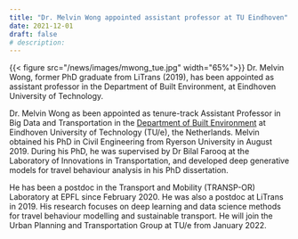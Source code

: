 ```yaml
---
title: "Dr. Melvin Wong appointed assistant professor at TU Eindhoven"
date: 2021-12-01
draft: false
# description:
---
```


{{< figure src="/news/images/mwong_tue.jpg" width="65%">}}
Dr. Melvin Wong, former PhD graduate from LiTrans (2019), has been appointed as assistant professor in the Department of Built Environment, at Eindhoven University of Technology.

<!--more-->

Dr. Melvin Wong as been appointed as tenure-track Assistant Professor in Big Data and Transportation in the [Department of Built Environment](https://www.tue.nl/en/our-university/departments/built-environment/) at Eindhoven University of Technology (TU/e), the Netherlands. Melvin obtained his PhD in Civil Engineering from Ryerson University in August 2019. During his PhD, he was supervised by Dr Bilal Farooq at the Laboratory of Innovations in Transportation, and developed deep generative models for travel behaviour analysis in his PhD dissertation.

He has been a postdoc in the Transport and Mobility (TRANSP-OR) Laboratory at EPFL since February 2020. He was also a postdoc at LiTrans in 2019. His research focuses on deep learning and data science methods for travel behaviour modelling and sustainable transport. He will join the Urban Planning and Transportation Group at TU/e from January 2022.
